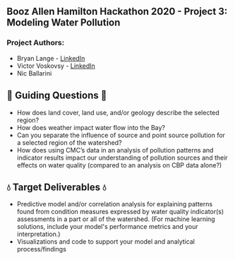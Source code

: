 ## Booz Allen Hamilton Hackathon 2020 - Project 3: Modeling Water Pollution 
### Project Authors: 
* Bryan Lange - [LinkedIn](https://www.linkedin.com/in/bryanrobertlange)
* Victor Voskovsy  - [LinkedIn](https://www.linkedin.com/in/victorvoskovsky)
* Nic Ballarini 

## :ocean: Guiding Questions :ocean:

- How does land cover, land use, and/or geology describe the selected region? ​
- How does weather impact water flow into the Bay?​
- Can you separate the influence of source and point source pollution for a selected region of the watershed?​
- How does using CMC’s data in an analysis of pollution patterns and indicator results impact our understanding of pollution sources and their effects on water quality (compared to an analysis on CBP data alone?)

## :droplet: Target Deliverables :droplet:

- Predictive model and/or correlation analysis for explaining patterns found from condition measures expressed by water quality indicator(s) assessments in a part or all of the watershed​. (For machine learning solutions, include your model's performance metrics and your interpretation.)
- Visualizations and code to support your model and analytical process/findings

